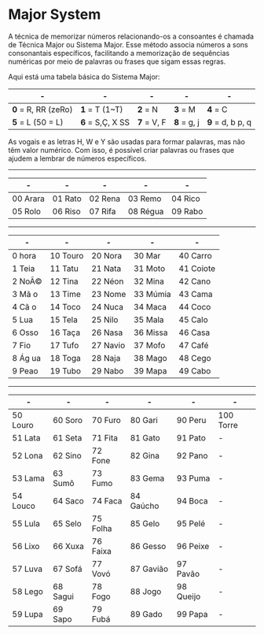 # Major System
A técnica de memorizar números relacionando-os a consoantes é chamada de Técnica Major 
ou Sistema Major. Esse método associa números a sons consonantais específicos, facilitando 
a memorização de sequências numéricas por meio de palavras ou frases que sigam essas regras.  

Aqui está uma tabela básica do Sistema Major:

  | -                | -             | -        | -        | -             | 
  | -                | -             | -        | -        | -             | 
  | **0** = R, RR (zeRo) | **1** = T (1~T)   | **2** = N    | **3** = M    | **4** = C         | 
  | **5** = L (50 = L)   | **6** = S,Ç, X SS | **7** = V, F | **8** = g, j | **9** = d, b p, q | 

As vogais e as letras H, W e Y são usadas para formar palavras, mas não têm valor numérico. 
Com isso, é possível criar palavras ou frases que ajudem a lembrar de números específicos.

---
 | -        | -       | -       | -        | -       | 
 | -        | -       | -       | -        | -       | 
 | 00 Arara | 01 Rato | 02 Rena | 03 Remo  | 04 Rico | 
 | 05 Rolo  | 06 Riso | 07 Rifa | 08 Régua | 09 Rabo | 

---
  | -       | -        | -        | -        | -         | 
  | -       | -        | -        | -        | -         | 
  | 0 hora  | 10 Touro | 20 Nora  | 30 Mar   | 40 Carro  | 
  | 1 Teia  | 11 Tatu  | 21 Nata  | 31 Moto  | 41 Coiote | 
  | 2 NoÃ©  | 12 Tina  | 22 Néon  | 32 Mina  | 42 Cano   | 
  | 3 Mã o  | 13 Time  | 23 Nome  | 33 Múmia | 43 Cama   | 
  | 4 Cã o  | 14 Toco  | 24 Nuca  | 34 Maca  | 44 Coco   | 
  | 5 Lua   | 15 Tela  | 25 Nilo  | 35 Mala  | 45 Calo   | 
  | 6 Osso  | 16 Taça  | 26 Nasa  | 36 Missa | 46 Casa   | 
  | 7 Fio   | 17 Tufo  | 27 Navio | 37 Mofo  | 47 Café   | 
  | 8 Ág ua | 18 Toga  | 28 Naja  | 38 Mago  | 48 Cego   | 
  | 9 Peao  | 19 Tubo  | 29 Nabo  | 39 Mapa  | 49 Cabo   | 

---
 | -        | -        | -        | -         | -         | -         | 
 | -        | -        | -        | -         | -         | -         | 
 | 50 Louro | 60 Soro  | 70 Furo  | 80 Gari   | 90 Peru   | 100 Torre | 
 | 51 Lata  | 61 Seta  | 71 Fita  | 81 Gato   | 91 Pato   | -         | 
 | 52 Lona  | 62 Sino  | 72 Fone  | 82 Gina   | 92 Pano   | -         | 
 | 53 Lama  | 63 Sumô  | 73 Fumo  | 83 Gema   | 93 Puma   | -         | 
 | 54 Louco | 64 Saco  | 74 Faca  | 84 Gaúcho | 94 Boca   | -         | 
 | 55 Lula  | 65 Selo  | 75 Folha | 85 Gelo   | 95 Pelé   | -         | 
 | 56 Lixo  | 66 Xuxa  | 76 Faixa | 86 Gesso  | 96 Peixe  | -         | 
 | 57 Luva  | 67 Sofá  | 77 Vovó  | 87 Gavião | 97 Pavão  | -         | 
 | 58 Lego  | 68 Sagui | 78 Fogo  | 88 Jogo   | 98 Queijo | -         | 
 | 59 Lupa  | 69 Sapo  | 79 Fubá  | 89 Gado   | 99 Papa   | -         | 


